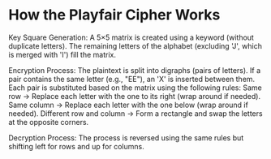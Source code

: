 # How the Playfair Cipher Works

Key Square Generation:
    A 5×5 matrix is created using a keyword (without duplicate letters).
    The remaining letters of the alphabet (excluding 'J', which is merged with 'I') fill the matrix.

Encryption Process:
    The plaintext is split into digraphs (pairs of letters). If a pair contains the same letter (e.g., "EE"), an 'X' is inserted between them.
    Each pair is substituted based on the matrix using the following rules:
    Same row → Replace each letter with the one to its right (wrap around if needed).
    Same column → Replace each letter with the one below (wrap around if needed).
    Different row and column → Form a rectangle and swap the letters at the opposite corners.

Decryption Process:
    The process is reversed using the same rules but shifting left for rows and up for columns.
